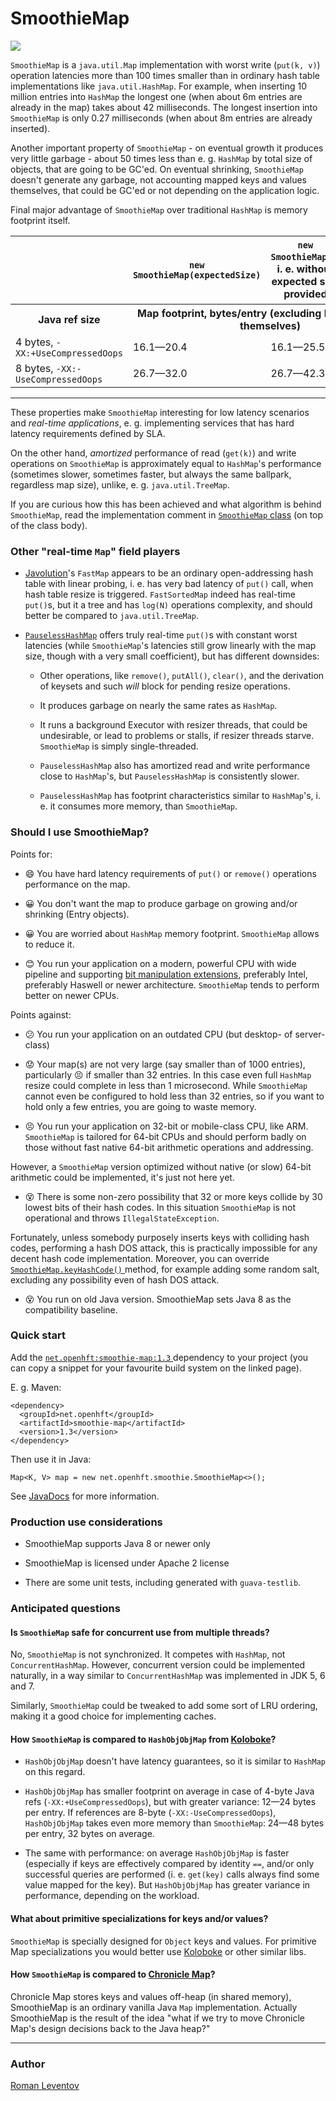 # SmoothieMap
<a href="https://maven-badges.herokuapp.com/maven-central/net.openhft/smoothie-map">
<img src="https://maven-badges.herokuapp.com/maven-central/net.openhft/smoothie-map/badge.svg" /></a>

`SmoothieMap` is a `java.util.Map` implementation with worst write (`put(k, v)`) operation latencies
more than 100 times smaller than in ordinary hash table implementations like `java.util.HashMap`.
For example, when inserting 10 million entries into `HashMap` the longest one (when about 6m
entries are already in the map) takes about 42 milliseconds. The longest insertion into
`SmoothieMap` is only 0.27 milliseconds (when about 8m entries are already inserted).

Another important property of `SmoothieMap` - on eventual growth it produces very little garbage -
about 50 times less than e. g. `HashMap` by total size of objects, that are going to be GC'ed. On
eventual shrinking, `SmoothieMap` doesn't generate any garbage, not accounting mapped keys and
values themselves, that could be GC'ed or not depending on the application logic.

Final major advantage of `SmoothieMap` over traditional `HashMap` is memory footprint itself.

<table>
  <tr>
    <th></th>
    <th><code>new SmoothieMap(expectedSize)</code></th>
    <th><code>new SmoothieMap()</code>, i. e. without expected size provided</th>
    <th><code>HashMap</code>, regardless which constructor called</th>
  </tr>
  <tr>
    <th>Java ref size</th>
    <th colspan=3>Map footprint, bytes/entry (excluding keys and values themselves)</th>
  </tr>
  <tr>
    <td>4 bytes, <code>-XX:+UseCompressedOops</code></td>
    <td>16.1—20.4</td>
    <td>16.1—25.5</td>
    <td>37.3—42.7</td>
  </tr>
  <tr>
    <td>8 bytes, <code>-XX:-UseCompressedOops</code></td>
    <td>26.7—32.0</td>
    <td>26.7—42.3</td>
    <td>58.7—69.3</td>
  </tr>
</table>

<hr>

These properties make `SmoothieMap` interesting for low latency scenarios and *real-time
applications*, e. g. implementing services that has hard latency requirements defined by SLA.

On the other hand, *amortized* performance of read (`get(k)`) and write operations on `SmoothieMap`
is approximately equal to `HashMap`'s performance (sometimes slower, sometimes faster, but always
the same ballpark, regardless map size), unlike, e. g. `java.util.TreeMap`.

If you are curious how this has been achieved and what algorithm is behind `SmoothieMap`, read the
implementation comment in [`SmoothieMap`
class](https://github.com/OpenHFT/SmoothieMap/blob/master/src/main/java/net/openhft/smoothie/SmoothieMap.java)
(on top of the class body).

### Other "real-time `Map`" field players

 - [Javolution](http://javolution.org/)'s `FastMap` appears to be an ordinary open-addressing hash
 table with linear probing, i. e. has very bad latency of `put()` call, when hash table resize is
 triggered. `FastSortedMap` indeed has real-time `put()`s, but it a tree and has `log(N)` operations
 complexity, and should better be compared to `java.util.TreeMap`.

 - [`PauselessHashMap`](https://github.com/giltene/PauselessHashMap) offers truly real-time `put()`s
   with constant worst latencies (while `SmoothieMap`'s latencies still grow linearly with the map
   size, though with a very small coefficient), but has different downsides:

    - Other operations, like `remove()`, `putAll()`, `clear()`, and the derivation of keysets and
    such *will* block for pending resize operations.

    - It produces garbage on nearly the same rates as `HashMap`.

    - It runs a background Executor with resizer threads, that could be undesirable, or lead to
    problems or stalls, if resizer threads starve. `SmoothieMap` is simply single-threaded.

    - `PauselessHashMap` also has amortized read and write performance close to `HashMap`'s, but
    `PauselessHashMap` is consistently slower.

    - `PauselessHashMap` has footprint characteristics similar to `HashMap`'s, i. e. it consumes
    more memory, than `SmoothieMap`.

### Should I use SmoothieMap?

Points for:

 - :smile: You have hard latency requirements of `put()` or `remove()` operations performance on the
 map.

 - :grinning: You don't want the map to produce garbage on growing and/or shrinking (Entry objects).

 - :grinning: You are worried about `HashMap` memory footprint. `SmoothieMap` allows to reduce it.

 - :blush: You run your application on a modern, powerful CPU with wide pipeline and supporting [bit
 manipulation extensions](https://en.wikipedia.org/wiki/Bit_Manipulation_Instruction_Sets),
 preferably Intel, preferably Haswell or newer architecture. `SmoothieMap` tends to perform better
 on newer CPUs.

Points against:

 - :confused: You run your application on an outdated CPU (but desktop- of server-class)

 - :worried: Your map(s) are not very large (say smaller than of 1000 entries), particularly
 :persevere: if smaller than 32 entries. In this case even full `HashMap` resize could complete in
 less than 1 microsecond. While `SmoothieMap` cannot even be configured to hold less than 32
 entries, so if you want to hold only a few entries, you are going to waste memory.

 - :persevere: You run your application on 32-bit or mobile-class CPU, like ARM. `SmoothieMap` is
 tailored for 64-bit CPUs and should perform badly on those without fast native 64-bit arithmetic
 operations and addressing.
 
 However, a `SmoothieMap` version optimized without native (or slow) 64-bit arithmetic could be
 implemented, it's just not here yet.

 - :dizzy_face: There is some non-zero possibility that 32 or more keys collide by 30 lowest bits of
 their hash codes. In this situation `SmoothieMap` is not operational and throws
 `IllegalStateException`.

 Fortunately, unless somebody purposely inserts keys with colliding hash
 codes, performing a hash DOS attack, this is practically impossible for any decent hash code
 implementation. Moreover, you can override [`SmoothieMap.keyHashCode()`
 ](http://openhft.github.io/SmoothieMap/apidocs/net/openhft/smoothie/SmoothieMap.html#keyHashCode-java.lang.Object-)
 method, for example adding some random salt, excluding any possibility even of hash DOS attack.

 - :dizzy_face: You run on old Java version. SmoothieMap sets Java 8 as the compatibility baseline.

### Quick start

Add the [`net.openhft:smoothie-map:1.3`
](http://search.maven.org/#search%7Cga%7C1%7Cg%3A%22net.openhft%22%20AND%20a%3A%22smoothie-map%22) dependency
to your project (you can copy a snippet for your favourite build system on the linked page).

E. g. Maven:

    <dependency>
      <groupId>net.openhft</groupId>
      <artifactId>smoothie-map</artifactId>
      <version>1.3</version>
    </dependency>

Then use it in Java:

    Map<K, V> map = new net.openhft.smoothie.SmoothieMap<>();

See [JavaDocs](http://openhft.github.io/SmoothieMap/apidocs/net/openhft/smoothie/SmoothieMap.html)
for more information.

### Production use considerations

 - SmoothieMap supports Java 8 or newer only

 - SmoothieMap is licensed under Apache 2 license

 - There are some unit tests, including generated with `guava-testlib`.


### Anticipated questions

#### Is `SmoothieMap` safe for concurrent use from multiple threads?

No, `SmoothieMap` is not synchronized. It competes with `HashMap`, not `ConcurrentHashMap`. However,
concurrent version could be implemented naturally, in a way similar to `ConcurrentHashMap` was
implemented in JDK 5, 6 and 7.

Similarly, `SmoothieMap` could be tweaked to add some sort of LRU ordering, making it a good choice
for implementing caches.

#### How `SmoothieMap` is compared to `HashObjObjMap` from [Koloboke](https://github.com/OpenHFT/Koloboke)?

 - `HashObjObjMap` doesn't have latency guarantees, so it is similar to `HashMap` on this regard.

 - `HashObjObjMap` has smaller footprint on average in case of 4-byte Java refs
 (`-XX:+UseCompressedOops`), but with greater variance: 12—24 bytes per entry. If references are
 8-byte (`-XX:-UseCompressedOops`), `HashObjObjMap` takes even more memory than
 `SmoothieMap`: 24—48 bytes per entry, 32 bytes on average.

 - The same with performance: on average `HashObjObjMap` is faster (especially if
 keys are effectively compared by identity `==`, and/or only successful queries are performed (i. e.
 `get(key)` calls always find some value mapped for the key). But `HashObjObjMap` has greater
 variance in performance, depending on the workload.

#### What about primitive specializations for keys and/or values?

`SmoothieMap` is specially designed for `Object` keys and values. For primitive Map specializations
you would better use [Koloboke](https://github.com/OpenHFT/Koloboke) or other similar libs.

#### How `SmoothieMap` is compared to [Chronicle Map](https://github.com/OpenHFT/Chronicle-Map)?

Chronicle Map stores keys and values off-heap (in shared memory), SmoothieMap is an ordinary vanilla
Java `Map` implementation. Actually SmoothieMap is the result of the idea "what if we try to move
Chronicle Map's design decisions back to the Java heap?"

<hr>

### Author

[Roman Leventov](https://github.com/leventov)

